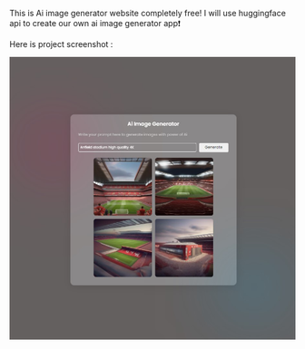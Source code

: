 This is Ai image generator website completely free! I will use huggingface api to create our own ai image generator app❗️

Here is project screenshot :

![screenshot](screenshot.jpg)
